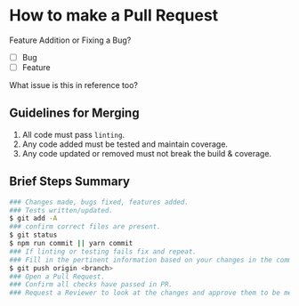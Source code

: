 # How to make a Pull Request

Feature Addition or Fixing a Bug?

* [ ] Bug
* [ ] Feature

What issue is this in reference too?

## Guidelines for Merging

1. All code must pass `linting`.
2. Any code added must be tested and maintain coverage.
3. Any code updated or removed must not break the build & coverage.

## Brief Steps Summary

```bash
### Changes made, bugs fixed, features added.
### Tests written/updated.
$ git add -A
### confirm correct files are present.
$ git status
$ npm run commit || yarn commit
### If linting or testing fails fix and repeat.
### Fill in the pertinent information based on your changes in the commitizen log.
$ git push origin <branch>
### Open a Pull Request.
### Confirm all checks have passed in PR.
### Request a Reviewer to look at the changes and approve them to be merged.
```
